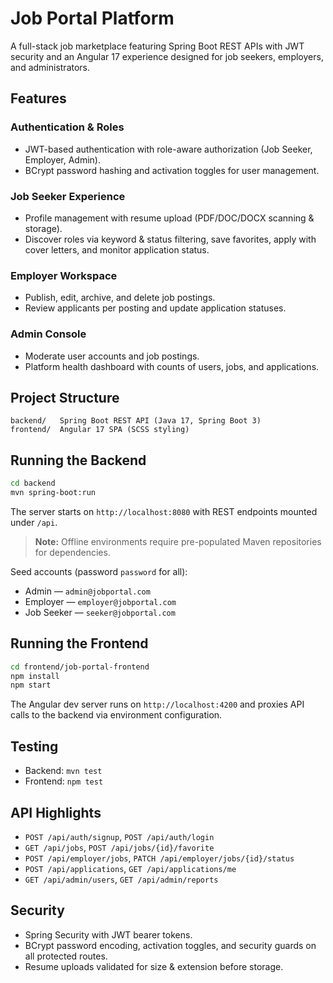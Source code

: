 # Job Portal Platform

A full-stack job marketplace featuring Spring Boot REST APIs with JWT security and an Angular 17 experience designed for job seekers, employers, and administrators.

## Features

### Authentication & Roles
- JWT-based authentication with role-aware authorization (Job Seeker, Employer, Admin).
- BCrypt password hashing and activation toggles for user management.

### Job Seeker Experience
- Profile management with resume upload (PDF/DOC/DOCX scanning & storage).
- Discover roles via keyword & status filtering, save favorites, apply with cover letters, and monitor application status.

### Employer Workspace
- Publish, edit, archive, and delete job postings.
- Review applicants per posting and update application statuses.

### Admin Console
- Moderate user accounts and job postings.
- Platform health dashboard with counts of users, jobs, and applications.

## Project Structure

```
backend/   Spring Boot REST API (Java 17, Spring Boot 3)
frontend/  Angular 17 SPA (SCSS styling)
```

## Running the Backend

```bash
cd backend
mvn spring-boot:run
```

The server starts on `http://localhost:8080` with REST endpoints mounted under `/api`.

> **Note:** Offline environments require pre-populated Maven repositories for dependencies.

Seed accounts (password `password` for all):
- Admin — `admin@jobportal.com`
- Employer — `employer@jobportal.com`
- Job Seeker — `seeker@jobportal.com`

## Running the Frontend

```bash
cd frontend/job-portal-frontend
npm install
npm start
```

The Angular dev server runs on `http://localhost:4200` and proxies API calls to the backend via environment configuration.

## Testing

- Backend: `mvn test`
- Frontend: `npm test`

## API Highlights

- `POST /api/auth/signup`, `POST /api/auth/login`
- `GET /api/jobs`, `POST /api/jobs/{id}/favorite`
- `POST /api/employer/jobs`, `PATCH /api/employer/jobs/{id}/status`
- `POST /api/applications`, `GET /api/applications/me`
- `GET /api/admin/users`, `GET /api/admin/reports`

## Security

- Spring Security with JWT bearer tokens.
- BCrypt password encoding, activation toggles, and security guards on all protected routes.
- Resume uploads validated for size & extension before storage.
